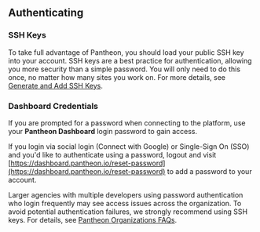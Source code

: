 ## Authenticating
### SSH Keys
To take full advantage of Pantheon, you should load your public SSH key into your account. SSH keys are a best practice for authentication, allowing you more security than a simple password. You will only need to do this once, no matter how many sites you work on. For more details, see [Generate and Add SSH Keys](/docs/ssh-keys/).

### Dashboard Credentials
If you are prompted for a password when connecting to the platform, use your **Pantheon Dashboard** login password to gain access.

<Alert title="Note" type="info">

If you login via social login (Connect with Google) or Single-Sign On (SSO) and you'd like to authenticate using a password, logout and visit [https://dashboard.pantheon.io/reset-password](https://dashboard.pantheon.io/reset-password) to add a password to your account.

</Alert>

Larger agencies with multiple developers using password authentication who login frequently may see access issues across the organization. To avoid potential authentication failures, we strongly recommend using SSH keys. For details, see [Pantheon Organizations FAQs](/docs/organization-faq#why-do-login-attempts-fail-for-all-users-across-my-organization-simultaneously?).

